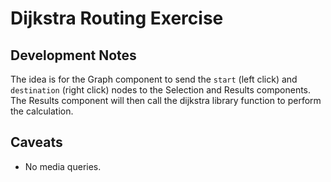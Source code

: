 # Dijkstra Routing Exercise

## Development Notes

The idea is for the Graph component to send the `start` (left click) and `destination` (right click) nodes to the Selection and Results components. The Results component will then call the dijkstra library function to perform the calculation.

## Caveats

- No media queries.
